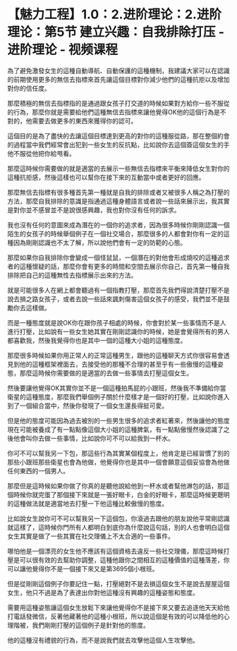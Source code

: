 # 【魅力工程】1.0：2.进阶理论：2.进阶理论：第5节 建立兴趣：自我排除打压 - 进阶理论 - 视频课程

為了避免激發女生的這種自動導航、自動保護的這種機制，我建議大家可以在認識的前期使用更多的無信去指標來首先讓這個目標對你減少他們的這種抗拒以及增加對你的信任度。

那麼積極的無信去指標指的是通過跟女孩子打交道的時候如果對方給你一些不服從的行為，那麼你就是需要給他們這種無信去指標來讓他覺得OK他的這個行為是不對的，他需要去做更多的東西來獲得你的認可。

這個目的是為了盡快的去讓這個目標達到更高的對你的這種服從路，那在整個約會的過程當中我們經常會出犯到一些女生的反抗點，比如說你去這個簽這個女生的手他不服從他把你給甩看。

那麼這時候你需要做的就是適當的去展示一些無信去指標來平衡來降低女生對你的這種抗拒感，然後這樣也可以幫你在接下來的互動當中或者更好的回應。

那麼無信去指標有很多種首先第一種就是自我的排除或者又被很多人稱之為打壓的方法，那麼自我排除的意識是指通過這種身體語言或者說一些話來展示出，我其實是對你並不感冒並不是說很感興趣，我也對你沒有任何的訴求。

我也沒有任何的意圖來成為潛在的一個你的追求者，因為很多時候你剛剛認識一個陌生的女孩子的時候舉個例子在一個社交場合，那麼很多的人都會對你有一定的這種因為剛剛認識也不太了解，所以說他們會有一定的防範的心態。

那麼如果你自我排除你會變成一個怪鼠鼠，一個潛在的對他會形成燒咬的這種追求者的這種懷疑的話，那麼你會有更多的時間和空間去展示你自己，首先第一種自我排除把自己的這種無性去指標展示出來的方法。

就是可能很多人在網上都會聽過有一個指教打壓，那麼首先我們得說清楚打壓不是說去損之路女孩子，或者去說一些話來諷刺傷害這個女孩子的感受，我們並不是鼓勵你去這樣做。

而是一種態度就是說OK你在跟你孩子相處的時候，你會對於某一些事情而不是人進行打壓，比如說有一些女生她其實在剛剛認識你的時候，她是會覺得所有的男人都喜歡我，然後我覺得你也是其中一個的這種大小姐的這種態度。

那麼很多時候如果你用正常人的正常這種男生，跟他的這種聊天方式你很容易會透見到他的這種框架裡面去，去接受他的那種不合理的甚至乎有一些傲慢的這種姿態，那麼這時候你需要做的是適當的去做一些事情去打壓這個女生。

然後要讓他覺得OK其實你並不是一個這種拍馬屁的小跟班，然後我不準備給你當衛星的這種態度，那麼我們舉個例子關於什麼樣才是一個好的打壓，比如說你進入到了一個組合當中，然後你發現了一個女生還長得挺可愛。

但是他的態度可能因為過去被別的一些男生很多的追求者紅著來，然後讓他的態度現在可能被養成了有一點點像這個大小姐的這種脾氣，有一點點傲慢然後認識了之後他會叫你去做一些事情，比如說你可不可以給我到一杯水。

你可不可以幫我另一下包，那這些行為其實某個程度上，他肯定是已經習慣了別的那些小跟班那些衛星也會為他做，他覺得你也是其中一個會願意這個妥協會為他做任何東西的一個男人。

那麼但是這時候如果你做了你真的是聽他說給他到一杯水或者幫他淋包的話，那這個時候你就完蛋了那個接下來就是一張好眼卡，白金的好眼卡，那麼這時候更聰明的這種做法就是適當地去打壓一下他這種比較傲慢的態度。

比如說女生說你可不可以幫我另一下這個包，你滾過去跟他的朋友說他平常剛認識就這樣了，這時候你門所有人都明白到底你為什麼說這句話，別的人也會明白這個女生其實是做了一些其實在社交理儀上不太合適的一些事件。

哪怕他是一個漂亮的女生他不應該有這個資格去違反一些社交理儀，那麼這時候打壓是可以很有效的去幫助你調整，這種他跟你之間相互的這種價值的這種落差，你可以讓他覺得你不是一個接下來又是第3695個小根班。

但是從剛剛這個例子你要記住一點，打壓絕對不是去損這個女生不是說去屋屋這個女生，他只不過是為了表達出你對他這種沒有興趣的這種姿態和態度。

需要用這種姿態讓這個女生放鬆下來讓他覺得你不是接下來又要去追逐他天天給他打電話發微信，反著他藏著他的這種小根班，所以說這個是有效的可以降低他的心理階被，我們剛剛打壓的這個例子是針對他的態度。

他的這種沒有禮貌的行為，而不是說我們就去攻擊他這個人生攻擊他。